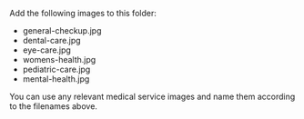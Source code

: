 Add the following images to this folder:
- general-checkup.jpg
- dental-care.jpg
- eye-care.jpg
- womens-health.jpg
- pediatric-care.jpg
- mental-health.jpg

You can use any relevant medical service images and name them according to the filenames above.
